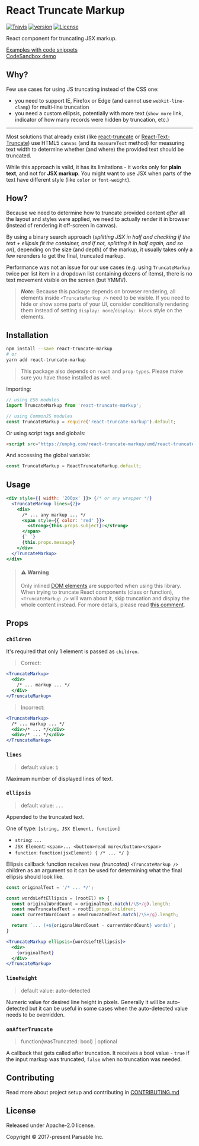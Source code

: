 # React Truncate Markup

[![Travis](https://img.shields.io/travis/parsable/react-truncate-markup.svg?style=flat-square)](https://travis-ci.org/parsable/react-truncate-markup)
[![version](https://img.shields.io/npm/v/react-truncate-markup.svg?style=flat-square)](https://www.npmjs.com/package/react-truncate-markup)
[![License](https://img.shields.io/npm/l/react-truncate-markup.svg?style=flat-square)](https://github.com/parsable/react-truncate-markup/blob/master/LICENSE.md)

React component for truncating JSX markup.

[Examples with code snippets](https://csb-4w2jrplym4-aoxoycdsys.now.sh/)  
[CodeSandbox demo](https://codesandbox.io/s/4w2jrplym4)

Why?
----

Few use cases for using JS truncating instead of the CSS one:
- you need to support IE, Firefox or Edge (and cannot use `webkit-line-clamp`) for multi-line truncation
- you need a custom ellipsis, potentially with more text (`show more` link, indicator of how many records were hidden by truncation, etc.)

----

Most solutions that already exist (like [react-truncate](https://github.com/One-com/react-truncate) or [React-Text-Truncate](https://github.com/ShinyChang/React-Text-Truncate)) use HTML5 `canvas` (and its `measureText` method) for measuring text width to determine whether (and where) the provided text should be truncated.

While this approach is valid, it has its limitations - it works only for **plain text**, and not for **JSX markup**. You might want to use JSX when parts of the text have different style (like `color` or `font-weight`).

How?
----

Because we need to determine how to truncate provided content *after* all the layout and styles were applied, we need to actually render it in browser (instead of rendering it off-screen in canvas).

By using a binary search approach (*splitting JSX in half and checking if the text + ellipsis fit the container, and if not, splitting it in half again, and so on*), depending on the size (and depth) of the markup, it usually takes only a few rerenders to get the final, truncated markup.

Performance was not an issue for our use cases (e.g. using `TruncateMarkup` twice per list item in a dropdown list containing dozens of items), there is no text movement visible on the screen (but YMMV).

> **_Note:_** Because this package depends on browser rendering, all elements inside `<TruncateMarkup />` need to be visible. If you need to hide or show some parts of your UI, consider conditionally rendering them instead of setting `display: none`/`display: block` style on the elements.

Installation
------------

```bash
npm install --save react-truncate-markup
# or
yarn add react-truncate-markup
```

> This package also depends on `react` and `prop-types`. Please make sure you have those installed as well.

Importing:

```js
// using ES6 modules
import TruncateMarkup from 'react-truncate-markup';

// using CommonJS modules
const TruncateMarkup = require('react-truncate-markup').default;
```

Or using script tags and globals:

```html
<script src="https://unpkg.com/react-truncate-markup/umd/react-truncate-markup.min.js"></script>
```

And accessing the global variable:

```js
const TruncateMarkup = ReactTruncateMarkup.default;
```

Usage
----

```jsx
<div style={{ width: '200px' }}> {/* or any wrapper */}
  <TruncateMarkup lines={2}>
    <div>
      /* ... any markup ... */
      <span style={{ color: 'red' }}>
        <strong>{this.props.subject}:</strong>
      </span>
      {` `}
      {this.props.message}
    </div>
  </TruncateMarkup>
</div>
```

> #### :warning: Warning
> Only inlined [DOM elements](https://reactjs.org/docs/dom-elements.html) are supported when using this library. When trying to truncate React components (class or function), `<TruncateMarkup />` will warn about it, skip truncation and display the whole content instead. For more details, please read [this comment](https://github.com/parsable/react-truncate-markup/issues/12#issuecomment-444761758).

Props
-----

### `children`

It's required that only 1 element is passed as `children`.

> Correct:
```jsx
<TruncateMarkup>
  <div>
    /* ... markup ... */
  </div>
</TruncateMarkup>
```

> Incorrect:
```jsx
<TruncateMarkup>
  /* ... markup ... */
  <div>/* ... */</div>
  <div>/* ... */</div>
</TruncateMarkup>
```

### `lines`

> default value: `1`

Maximum number of displayed lines of text.

### `ellipsis`

> default value: `...`

Appended to the truncated text.

One of type: `[string, JSX Element, function]`

- `string`: `...`
- `JSX Element`: `<span>... <button>read more</button></span>`
- `function`: `function(jsxElement) { /* ... */ }`

Ellipsis callback function receives new *(truncated)* `<TruncateMarkup />` children as an argument so it can be used for determining what the final ellipsis should look like.

```jsx
const originalText = '/* ... */';

const wordsLeftEllipsis = (rootEl) => {
  const originalWordCount = originalText.match(/\S+/g).length;
  const newTruncatedText = rootEl.props.children;
  const currentWordCount = newTruncatedText.match(/\S+/g).length;

  return `... (+${originalWordCount - currentWordCount} words)`;
}

<TruncateMarkup ellipsis={wordsLeftEllipsis}>
  <div>
    {originalText}
  </div>
</TruncateMarkup>
```

### `lineHeight`

> default value: auto-detected

Numeric value for desired line height in pixels. Generally it will be auto-detected but it can be useful in some cases when the auto-detected value needs to be overridden.

### `onAfterTruncate`

> function(wasTruncated: bool) | optional

A callback that gets called after truncation. It receives a bool value - `true` if the input markup was truncated, `false` when no truncation was needed.

Contributing
-----

Read more about project setup and contributing in [CONTRIBUTING.md](https://github.com/parsable/react-truncate-markup/blob/master/CONTRIBUTING.md)

License
-----
Released under Apache-2.0 license.

Copyright &copy; 2017-present Parsable Inc.
